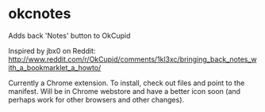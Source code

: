 okcnotes
========

Adds back 'Notes' button to OkCupid

Inspired by jbx0 on Reddit: http://www.reddit.com/r/OkCupid/comments/1kl3xc/bringing_back_notes_with_a_bookmarklet_a_howto/


Currently a Chrome extension.  To install, check out files and point to the manifest.  Will be in Chrome webstore and have a better icon soon (and perhaps work for other browsers and other changes).